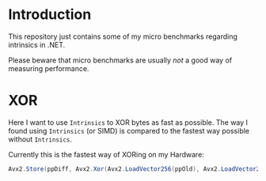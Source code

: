 # Introduction

This repository just contains some of my micro benchmarks regarding intrinsics in .NET.

Please beware that micro benchmarks are usually *not* a good way of measuring performance.

# XOR

Here I want to use `Intrinsics` to XOR bytes as fast as possible. The way I found using `Intrinsics` (or SIMD) is compared to the fastest way possible without `Intrinsics`.

Currently this is the fastest way of XORing on my Hardware:

```csharp
Avx2.Store(ppDiff, Avx2.Xor(Avx2.LoadVector256(ppOld), Avx2.LoadVector256(ppNew)));
```